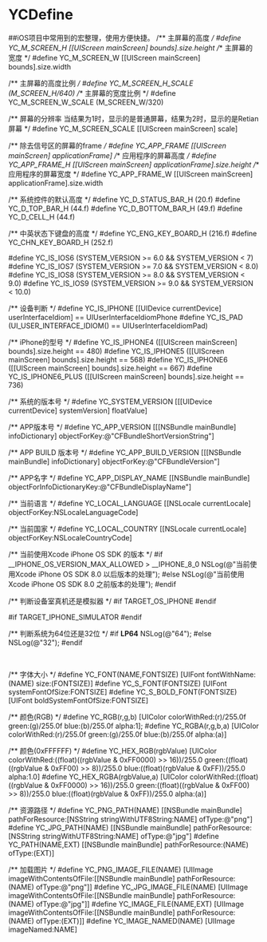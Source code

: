 # YCDefine
##iOS项目中常用到的宏整理，使用方便快捷。
/** 主屏幕的高度 */
#define YC_M_SCREEN_H [[UIScreen mainScreen] bounds].size.height
/** 主屏幕的宽度 */
#define YC_M_SCREEN_W  [[UIScreen mainScreen] bounds].size.width

/** 主屏幕的高度比例 */
#define YC_M_SCREEN_H_SCALE (M_SCREEN_H/640)
/** 主屏幕的宽度比例 */
#define YC_M_SCREEN_W_SCALE (M_SCREEN_W/320)


/** 屏幕的分辨率 当结果为1时，显示的是普通屏幕，结果为2时，显示的是Retian屏幕 */
#define YC_M_SCREEN_SCALE [[UIScreen mainScreen] scale]

/** 除去信号区的屏幕的frame */
#define YC_APP_FRAME  [[UIScreen mainScreen] applicationFrame]
/** 应用程序的屏幕高度 */
#define YC_APP_FRAME_H   [[UIScreen mainScreen] applicationFrame].size.height
/** 应用程序的屏幕宽度 */
#define YC_APP_FRAME_W    [[UIScreen mainScreen] applicationFrame].size.width


/** 系统控件的默认高度 */
#define YC_D_STATUS_BAR_H   (20.f)
#define YC_D_TOP_BAR_H      (44.f)
#define YC_D_BOTTOM_BAR_H   (49.f)
#define YC_D_CELL_H (44.f)

/** 中英状态下键盘的高度 */
#define YC_ENG_KEY_BOARD_H  (216.f)
#define YC_CHN_KEY_BOARD_H  (252.f)


#define YC_IS_IOS6 (SYSTEM_VERSION >= 6.0 && SYSTEM_VERSION < 7)
#define YC_IS_IOS7 (SYSTEM_VERSION >= 7.0 && SYSTEM_VERSION < 8.0)
#define YC_IS_IOS8 (SYSTEM_VERSION >= 8.0 && SYSTEM_VERSION < 9.0)
#define YC_IS_IOS9 (SYSTEM_VERSION >= 9.0 && SYSTEM_VERSION < 10.0)

/** 设备判断 */
#define YC_IS_IPHONE [[UIDevice currentDevice] userInterfaceIdiom] == UIUserInterfaceIdiomPhone
#define YC_IS_PAD (UI_USER_INTERFACE_IDIOM() == UIUserInterfaceIdiomPad)

/** iPhone的型号 */
#define YC_IS_IPHONE4 ([[UIScreen mainScreen] bounds].size.height == 480)
#define YC_IS_IPHONE5 ([[UIScreen mainScreen] bounds].size.height == 568)
#define YC_IS_IPHONE6 ([[UIScreen mainScreen] bounds].size.height == 667)
#define YC_IS_IPHONE6_PLUS ([[UIScreen mainScreen] bounds].size.height == 736)

/** 系统的版本号 */
#define YC_SYSTEM_VERSION [[[UIDevice currentDevice] systemVersion] floatValue]

/** APP版本号 */
#define YC_APP_VERSION  [[[NSBundle mainBundle] infoDictionary] objectForKey:@"CFBundleShortVersionString"]

/** APP BUILD 版本号 */
#define YC_APP_BUILD_VERSION  [[[NSBundle mainBundle] infoDictionary] objectForKey:@"CFBundleVersion"]

/** APP名字 */
#define YC_APP_DISPLAY_NAME  [[NSBundle mainBundle] objectForInfoDictionaryKey:@"CFBundleDisplayName"]

/** 当前语言 */
#define YC_LOCAL_LANGUAGE [[NSLocale currentLocale] objectForKey:NSLocaleLanguageCode]

/** 当前国家 */
#define YC_LOCAL_COUNTRY [[NSLocale currentLocale] objectForKey:NSLocaleCountryCode]

/** 当前使用Xcode iPhone OS SDK 的版本 */
#if __IPHONE_OS_VERSION_MAX_ALLOWED > __IPHONE_8_0
NSLog(@"当前使用Xcode iPhone OS SDK 8.0 以后版本的处理");
#else
NSLog(@"当前使用Xcode iPhone OS SDK 8.0 之前版本的处理");
#endif


/** 判断设备室真机还是模拟器 */
#if TARGET_OS_IPHONE
#endif

#if TARGET_IPHONE_SIMULATOR
#endif

/** 判断系统为64位还是32位 */
#if __LP64__
NSLog(@"64");
#else
NSLog(@"32");
#endif

<br/>

/** 字体大小 */
#define YC_FONT(NAME,FONTSIZE) [UIFont fontWithName:(NAME) size:(FONTSIZE)]
#define YC_S_FONT(FONTSIZE)    [UIFont systemFontOfSize:FONTSIZE]
#define YC_S_BOLD_FONT(FONTSIZE)   [UIFont boldSystemFontOfSize:FONTSIZE]


/** 颜色(RGB) */
#define YC_RGB(r,g,b)  [UIColor colorWithRed:(r)/255.0f green:(g)/255.0f blue:(b)/255.0f alpha:1];
#define YC_RGBA(r,g,b,a)   [UIColor colorWithRed:(r)/255.0f green:(g)/255.0f blue:(b)/255.0f alpha:(a)]

/** 颜色(0xFFFFFF) */
#define YC_HEX_RGB(rgbValue) [UIColor colorWithRed:((float)((rgbValue & 0xFF0000) >> 16))/255.0 green:((float)((rgbValue & 0xFF00) >> 8))/255.0 blue:((float)(rgbValue & 0xFF))/255.0 alpha:1.0]
#define YC_HEX_RGBA(rgbValue,a) [UIColor colorWithRed:((float)((rgbValue & 0xFF0000) >> 16))/255.0 green:((float)((rgbValue & 0xFF00) >> 8))/255.0 blue:((float)(rgbValue & 0xFF))/255.0 alpha:(a)]


/** 资源路径 */
#define YC_PNG_PATH(NAME) [[NSBundle mainBundle] pathForResource:[NSString stringWithUTF8String:NAME] ofType:@"png"]
#define YC_JPG_PATH(NAME) [[NSBundle mainBundle] pathForResource:[NSString stringWithUTF8String:NAME] ofType:@"jpg"]
#define YC_PATH(NAME,EXT) [[NSBundle mainBundle] pathForResource:(NAME) ofType:(EXT)]

/** 加载图片 */
#define YC_PNG_IMAGE_FILE(NAME)         [UIImage imageWithContentsOfFile:[[NSBundle mainBundle] pathForResource:(NAME) ofType:@"png"]]
#define YC_JPG_IMAGE_FILE(NAME)         [UIImage imageWithContentsOfFile:[[NSBundle mainBundle] pathForResource:(NAME) ofType:@"jpg"]]
#define YC_IMAGE_FILE(NAME,EXT)        [UIImage imageWithContentsOfFile:[[NSBundle mainBundle] pathForResource:(NAME) ofType:(EXT)]]
#define YC_IMAGE_NAMED(NAME)       [UIImage imageNamed:NAME]
